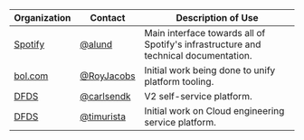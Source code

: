 | Organization                       | Contact                                    | Description of Use                                                                  |
| ---------------------------------- | ------------------------------------------ | ----------------------------------------------------------------------------------- |
| [Spotify](https://www.spotify.com) | [@alund](https://github.com/alund)         | Main interface towards all of Spotify's infrastructure and technical documentation. |
| [bol.com](https://www.bol.com)     | [@RoyJacobs](https://github.com/RoyJacobs) | Initial work being done to unify platform tooling.                                  |
| [DFDS](https://www.dfds.com)       | [@carlsendk](https://github.com/carlsendk) | V2 self-service platform.                                                           |
| [DFDS](https://www.roku.com)       | [@timurista](https://github.com/timurista) | Initial work on Cloud engineering service platform.                                 |
